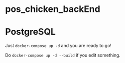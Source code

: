 # pos_chicken_backEnd

# PostgreSQL

Just  `docker-compose up -d` and you are ready to go!

Do `docker-compose up -d --build` if you edit something.
